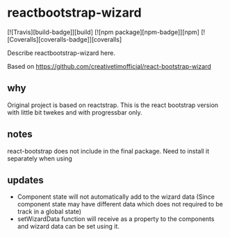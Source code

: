 # reactbootstrap-wizard

[![Travis][build-badge]][build]
[![npm package][npm-badge]][npm]
[![Coveralls][coveralls-badge]][coveralls]

Describe reactbootstrap-wizard here.

Based on https://github.com/creativetimofficial/react-bootstrap-wizard

## why

Original project is based on reactstrap. This is the react bootstrap version with little bit twekes and with progressbar only.

## notes

react-bootstrap does not include in the final package. Need to install it separately when using

## updates
* Component state will not automatically add to the wizard data (Since component state may have different data which does not required to be track in a global state)
* setWizardData function will receive as a property to the components and wizard data can be set using it.